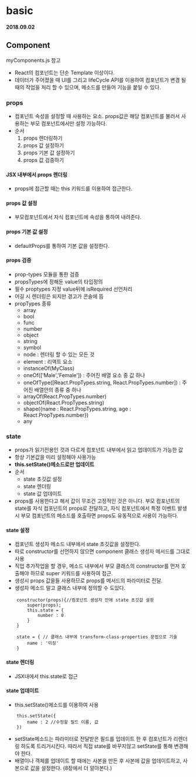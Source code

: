 # basic 

**2018.09.02**
## Component
myComponents.js 참고

- React의 컴포넌트는 단순 Template 이상이다.
- 데이터가 주어졌을 때 UI를 그리고 lifeCycle API를 이용하여 컴포넌트가 변경 될 때의 작업을 처리 할 수 있으며, 메소드를 만들어 기능을 붙일 수 있다. 

### props
- 컴포넌트 속성을 설정할 때 사용하는 요소. props값은 해당 컴포넌트를 불러서 사용하는 부모 컴포넌트에서만 설정 가능하다.
- 순서
    1. props 렌더링하기
    2. props 값 설정하기
    3. props 기본 값 설정하기
    4. props 값 검증하기

#### JSX 내부에서 props 렌더링
- props에 접근할 때는 this 키워드를 이용하여 접근한다.

#### props 값 설정
- 부모컴포넌트에서 자식 컴포넌트에 속성을 통하여 내려준다.

#### props 기본 값 설정
- defaultProps를 통하여 기본 값을 설정한다. 

#### props 검증
- prop-types 모듈을 통한 검증
- propsTypes에 정해둔 value의 타입정의
- 필수 proptypes 지정 value뒤에 isRequired 선언처리
- 어길 시 렌더링은 되지만 경고가 콘솔에 뜸
- propTypes 종류 
    - array
    - bool
    - func
    - number
    - object
    - string
    - symbol
    - node : 렌더링 할 수 있는 모든 것
    - element : 리액트 요소
    - instanceOf(MyClass)
    - oneOf(['Male','Female']) : 주어진 배열 요소 중 값 하나
    - oneOfType([React.PropTypes.string, React.PropTypes.number]) : 주어진 배열안의 종류 중 하나
    - arrayOf(React.PropTypes.number)
    - objectOf(React.PropTypes.string)
    - shape({name : React.PropTypes.string, age : React.PropTypes.number}) 
    - any

### state
- props가 읽기전용인 것과 다르게 컴포넌트 내부에서 읽고 업데이트가 가능한 값
- 항상 기본값을 미리 설정해야 사용가능
- **this.setState()메소드로만 업데이트**
- 순서
    - state 초깃값 설정
    - state 렌더링
    - state 값 업데이트
- props를 사용한다고 해서 값이 무조건 고정적인 것은 아니다. 부모 컴포넌트의 state를 자식 컴포넌트의 props로 전달하고, 자식 컴포넌트에서 특정 이벤트 발생 시 부모 컴포넌트의 메소드를 호출하면 props도 유동적으로 사용이 가능하다.

#### state 설정
- 컴포넌트 생성자 메소드 내부에서 state 초깃값을 설정한다. 
- 따로 constructor를 선언하지 않으면 component 클래스 생성자 메서드를 그대로 사용
- 직업 추가작업을 할 경우, 메소드 내부에서 부모 클래스의 constructor를 먼저 호출해야 하므로 super 키워드를 사용하여 접근.
- 생성시 props 값을들 사용하므로 props를 메서드의 파라미터로 전달.
- 생성자 메소드 말고 클래스 내부에 정의할 수 도있다. 
~~~
    constructor(props){//컴포넌트 생성자 안에 state 초깃값 설정
        super(props);
        this.state = {
            number : 0
        }
    }

    state = { // 클래스 내부에 transform-class-properties 문법으로 기술
        name : '미징' 
    }

~~~

#### state 렌더링
- JSX내에서 this.state로 접근

#### state 업데이트
- this.setState()메소드를 이용하여 사용
~~~
    this.setState({
        name : 2 //수정할 필드 이름, 값
    })
~~~
- setState메소드는 파라미터로 전달받은 필드를 업데이트 한 후 컴포넌트가 리렌더링 하도록 트리거시킨다. 따라서 직접 state를 바꾸지않고 setState를 통해 변경해야 한다.
- 배열이나 객체를 업데이트 할 때에는 사본을 만든 후 사본에 값을 업데이트하고, 사본으로 값을 설정한다. (8장에서 더 알아본다.)

